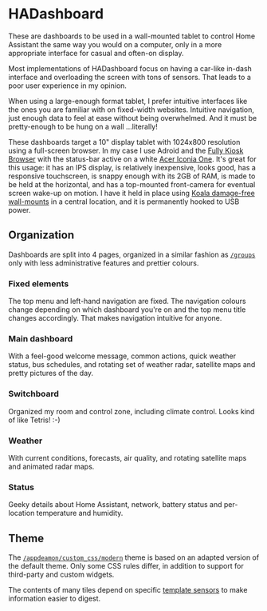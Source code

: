 # HADashboard

These are dashboards to be used in a wall-mounted tablet to control Home Assistant the same way you would on a computer, only in a more appropriate interface for casual and often-on display.

Most implementations of HADashboard focus on having a car-like in-dash interface and overloading the screen with tons of sensors. That leads to a poor user experience in my opinion.

When using a large-enough format tablet, I prefer intuitive interfaces like the ones you are familiar with on fixed-width websites. Intuitive navigation, just enough data to feel at ease without being overwhelmed. And it must be pretty-enough to be hung on a wall ...literally!

These dashboards target a 10" display tablet with 1024x800 resolution using a full-screen browser. In my case I use Adroid and the [Fully Kiosk Browser](http://www.ozerov.de/fully-kiosk-browser/) with the status-bar active on a white [Acer Iconia One](https://www.acer.com/ac/en/CA/content/series/iconiaone10). It's great for this usage: it has an IPS display, is relatively inexpensive, looks good, has a responsive touchscreen, is snappy enough with its 2GB of RAM, is made to be held at the horizontal, and has a top-mounted front-camera for eventual screen wake-up on motion. I have it held in place using [Koala damage-free wall-mounts](https://www.dockem.com/category-s/1861.htm) in a central location, and it is permanently hooked to USB power.


## Organization

Dashboards are split into 4 pages, organized in a similar fashion as [`/groups`](../../groups) only with less administrative features and prettier colours.


### Fixed elements

The top menu and left-hand navigation are fixed. The navigation colours change depending on which dashboard you're on and the top menu title changes accordingly. That makes navigation intuitive for anyone.


### Main dashboard

With a feel-good welcome message, common actions, quick weather status, bus schedules, and rotating set of weather radar, satellite maps and pretty pictures of the day.


### Switchboard

Organized my room and control zone, including climate control. Looks kind of like Tetris! :-)


### Weather

With current conditions, forecasts, air quality, and rotating satellite maps and animated radar maps.


### Status

Geeky details about Home Assistant, network, battery status and per-location temperature and humidity.


## Theme

The [`/appdeamon/custom_css/modern`](../custom_css/modern) theme is based on an adapted version of the default theme. Only some CSS rules differ, in addition to support for third-party and custom widgets.

The contents of many tiles depend on specific [template sensors](../../sensors) to make information easier to digest.

